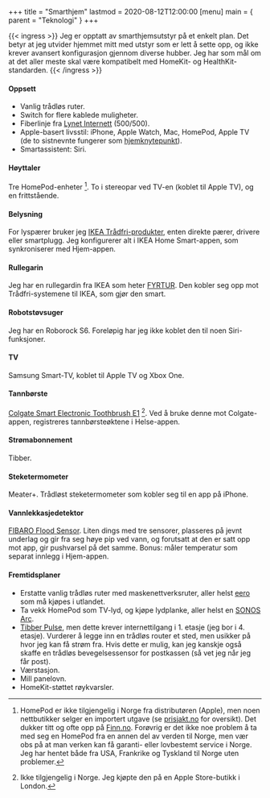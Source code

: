 +++
title = "Smarthjem"
lastmod = 2020-08-12T12:00:00
[menu]
main = { parent = "Teknologi" }
+++

{{< ingress >}}
Jeg er opptatt av smarthjemsutstyr på et enkelt plan. Det betyr at jeg
utvider hjemmet mitt med utstyr som er lett å sette opp, og ikke krever
avansert konfigurasjon gjennom diverse hubber. Jeg har som mål om at det
aller meste skal være kompatibelt med HomeKit- og HealthKit-standarden.
{{< /ingress >}}

#### Oppsett

- Vanlig trådløs ruter.
- Switch for flere kablede muligheter.
- Fiberlinje fra [Lynet Internett](https://www.lynet.no) (500/500).
- Apple-basert livsstil: iPhone, Apple Watch, Mac, HomePod, Apple TV (de to sistnevnte fungerer som [hjemknytepunkt](https://support.apple.com/no-no/HT207057)).
- Smartassistent: Siri.

#### Høyttaler

Tre HomePod-enheter [^HomePod]. To i stereopar ved TV-en (koblet til Apple
TV), og en frittstående.

#### Belysning

For lyspærer bruker jeg [IKEA
Trådfri-produkter](https://www.ikea.com/no/no/cat/smartbelysning-36812/), enten direkte pærer,
drivere eller smartplugg. Jeg konfigurerer alt i IKEA Home Smart-appen, som synkroniserer med
Hjem-appen.

#### Rullegarin

Jeg har en rullegardin fra IKEA som heter [FYRTUR][fyrtur]. Den kobler seg opp mot
Trådfri-systemene til IKEA, som gjør den smart.

#### Robotstøvsuger

Jeg har en Roborock S6. Foreløpig har jeg ikke koblet den til noen Siri-funksjoner.

#### TV

Samsung Smart-TV, koblet til Apple TV og Xbox One.

#### Tannbørste

[Colgate Smart Electronic Toothbrush E1][colgate] [^Colgate]. Ved å bruke denne mot
Colgate-appen, registreres tannbørsteøktene i Helse-appen.

#### Strømabonnement

Tibber.

#### Steketermometer

Meater+. Trådløst steketermometer som kobler seg til en app på iPhone.

#### Vannlekkasjedetektor

[FIBARO Flood Sensor][flood]. Liten dings med tre sensorer, plasseres på jevnt underlag og gir
fra seg høye pip ved vann, og forutsatt at den er satt opp mot app, gir pushvarsel på det samme.
Bonus: måler temperatur som separat innlegg i Hjem-appen.

#### Fremtidsplaner

- Erstatte vanlig trådløs ruter med maskenettverksruter, aller helst [eero](https://eero.com) som
  må kjøpes i utlandet.
- Ta vekk HomePod som TV-lyd, og kjøpe lydplanke, aller helst en [SONOS Arc](https://www.sonos.com/no-no/shop/arc.html).
- [Tibber Pulse](https://tibber.com/no/produkt/pulse), men dette krever internettilgang i 1.
  etasje (jeg bor i 4. etasje). Vurderer å legge inn en trådløs router et sted, men usikker på
  hvor jeg kan få strøm fra. Hvis dette er mulig, kan jeg kanskje også skaffe en trådløs
  bevegelsessensor for postkassen (så vet jeg når jeg får post).
- Værstasjon.
- Mill panelovn.
- HomeKit-støttet røykvarsler.

[^HomePod]: HomePod er ikke tilgjengelig i Norge fra distributøren (Apple), men noen nettbutikker selger en importert utgave (se [prisjakt.no](https://www.prisjakt.no/product.php?p=4356903) for oversikt). Det dukker titt og ofte opp på [Finn.no](https://www.finn.no/bap/forsale/search.html?q=Homepod&search_type=SEARCH_ID_BAP_ALL). Forøvrig er det ikke noe problem å ta med seg en HomePod fra en annen del av verden til Norge, men vær obs på at man verken kan få garanti- eller lovbestemt service i Norge. Jeg har hentet både fra USA, Frankrike og Tyskland til Norge uten problemer.

[^Colgate]: Ikke tilgjengelig i Norge. Jeg kjøpte den på en Apple Store-butikk i London.

[^HomePod]: HomePod er ikke tilgjengelig i Norge fra distributøren (Apple), men noen nettbutikker selger en importert utgave (se [prisjakt.no](https://www.prisjakt.no/product.php?p=4356903) for oversikt). Det dukker titt og ofte opp på [Finn.no](https://www.finn.no/bap/forsale/search.html?q=Homepod&search_type=SEARCH_ID_BAP_ALL). Forøvrig er det ikke noe problem å ta med seg en HomePod fra en annen del av verden til Norge, men vær obs på at man verken kan få garanti- eller lovbestemt service i Norge. Jeg har hentet både fra USA, Frankrike og Tyskland til Norge uten problemer.

[Colgate]: https://www.apple.com/uk/shop/product/HLR52Z/A/colgate-smart-electronic-toothbrush-e1?fnode=577fc66aa0303209c72c90bfdd1d75e59a4ddc1e03edeeed4cb3ae70940863abadd0066d013f1297381029edf19ba9155ebdeece67729ee140a74ef69e15cd0e577d7ef3f21498933d654076d93d8f3066994450a352784fac75ed08793d82d5e3a954af5bf74e48e8c360e4d9c0e9bb

[fyrtur]: https://www.ikea.com/no/no/p/fyrtur-lystett-rullegardin-tradlos-batteridrevet-gra-20408178/

[flood]: https://www.apple.com/no/shop/product/HLPS2ZM/A/fibaro-flood-sensor-homekit-kompatibel?fnode=c9afeb695df11da03115d7587a3ea3aea755e2614677be79b416333ef5debc6b7117b0966a1e8985594445f47820b669c7c5130a105c789531e7f92a1fe6fefe0045327b89bec5a61d3706b61c78424a7079df59177057cc5792f6b6ae63b846b88f6579fe96377a1305cd8d89f12a45&fs=f%3Dsensor%26fh%3D482b%252B463e
